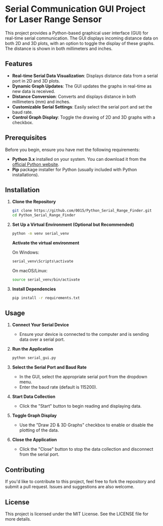 # Serial Communication GUI Project for Laser Range Sensor

This project provides a Python-based graphical user interface (GUI) for real-time serial communication. The GUI displays incoming distance data on both 2D and 3D plots, with an option to toggle the display of these graphs. The distance is shown in both millimeters and inches.

## Features

- **Real-time Serial Data Visualization**: Displays distance data from a serial port in 2D and 3D plots.
- **Dynamic Graph Updates**: The GUI updates the graphs in real-time as new data is received.
- **Distance Conversion**: Converts and displays distance in both millimeters (mm) and inches.
- **Customizable Serial Settings**: Easily select the serial port and set the baud rate.
- **Control Graph Display**: Toggle the drawing of 2D and 3D graphs with a checkbox.

## Prerequisites

Before you begin, ensure you have met the following requirements:

- **Python 3.x** installed on your system. You can download it from the [official Python website](https://www.python.org/downloads/).
- **Pip** package installer for Python (usually included with Python installations).

## Installation

1. **Clone the Repository**
   ```bash
   git clone https://github.com/0015/Python_Serial_Range_Finder.git
   cd Python_Serial_Range_Finder
   ```
2. **Set Up a Virtual Environment (Optional but Recommended)**
   ```bash
   python -m venv serial_venv
   ```

    **Activate the virtual environment**

    On Windows: 
    ```bash
    serial_venv\Scripts\activate
    ```

    On macOS/Linux:
    ```bash
    source serial_venv/bin/activate
    ```
3. **Install Dependencies**
    ```bash
    pip install -r requirements.txt
    ```

## Usage

1. **Connect Your Serial Device**
    * Ensure your device is connected to the computer and is sending data over a serial port.
2. **Run the Application**
    ```bash
    python serial_gui.py
    ```
3. **Select the Serial Port and Baud Rate**
    * In the GUI, select the appropriate serial port from the dropdown menu.
    * Enter the baud rate (default is 115200).

4. **Start Data Collection**
    * Click the "Start" button to begin reading and displaying data.
5. **Toggle Graph Display**
    * Use the "Draw 2D & 3D Graphs" checkbox to enable or disable the plotting of the data.
6. **Close the Application**    
    * Click the "Close" button to stop the data collection and disconnect from the serial port.

## Contributing    
If you'd like to contribute to this project, feel free to fork the repository and submit a pull request. Issues and suggestions are also welcome.

## License
This project is licensed under the MIT License. See the LICENSE file for more details.
